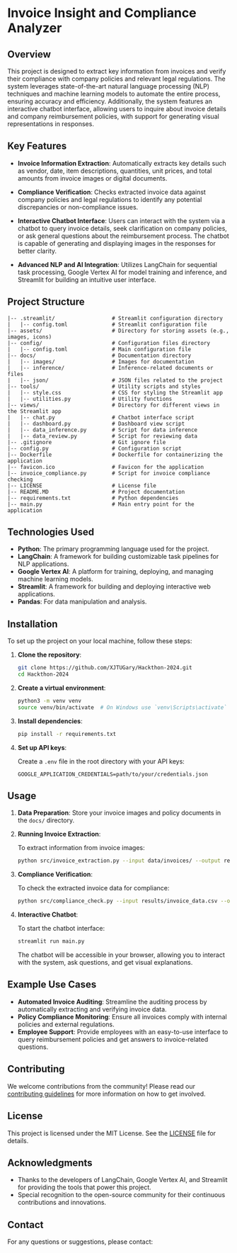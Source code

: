 
# Invoice Insight and Compliance Analyzer

## Overview

This project is designed to extract key information from invoices and verify their compliance with company policies and relevant legal regulations. The system leverages state-of-the-art natural language processing (NLP) techniques and machine learning models to automate the entire process, ensuring accuracy and efficiency. Additionally, the system features an interactive chatbot interface, allowing users to inquire about invoice details and company reimbursement policies, with support for generating visual representations in responses.

## Key Features

- **Invoice Information Extraction**: Automatically extracts key details such as vendor, date, item descriptions, quantities, unit prices, and total amounts from invoice images or digital documents.
  
- **Compliance Verification**: Checks extracted invoice data against company policies and legal regulations to identify any potential discrepancies or non-compliance issues.

- **Interactive Chatbot Interface**: Users can interact with the system via a chatbot to query invoice details, seek clarification on company policies, or ask general questions about the reimbursement process. The chatbot is capable of generating and displaying images in the responses for better clarity.

- **Advanced NLP and AI Integration**: Utilizes LangChain for sequential task processing, Google Vertex AI for model training and inference, and Streamlit for building an intuitive user interface.

## Project Structure

```plaintext
|-- .streamlit/                  # Streamlit configuration directory
|   |-- config.toml              # Streamlit configuration file
|-- assets/                      # Directory for storing assets (e.g., images, icons)
|-- config/                      # Configuration files directory
|   |-- config.toml              # Main configuration file
|-- docs/                        # Documentation directory
|   |-- images/                  # Images for documentation
|   |-- inference/               # Inference-related documents or files
|   |-- json/                    # JSON files related to the project
|-- tools/                       # Utility scripts and styles
|   |-- style.css                # CSS for styling the Streamlit app
|   |-- utilities.py             # Utility functions
|-- views/                       # Directory for different views in the Streamlit app
|   |-- chat.py                  # Chatbot interface script
|   |-- dashboard.py             # Dashboard view script
|   |-- data_inference.py        # Script for data inference
|   |-- data_review.py           # Script for reviewing data
|-- .gitignore                   # Git ignore file
|-- config.py                    # Configuration script
|-- Dockerfile                   # Dockerfile for containerizing the application
|-- favicon.ico                  # Favicon for the application
|-- invoice_compliance.py        # Script for invoice compliance checking
|-- LICENSE                      # License file
|-- README.MD                    # Project documentation
|-- requirements.txt             # Python dependencies
|-- main.py                      # Main entry point for the application               
```

## Technologies Used

- **Python**: The primary programming language used for the project.
- **LangChain**: A framework for building customizable task pipelines for NLP applications.
- **Google Vertex AI**: A platform for training, deploying, and managing machine learning models.
- **Streamlit**: A framework for building and deploying interactive web applications.
- **Pandas**: For data manipulation and analysis.

## Installation

To set up the project on your local machine, follow these steps:

1. **Clone the repository**:

   ```bash
   git clone https://github.com/XJTUGary/Hackthon-2024.git
   cd Hackthon-2024
   ```

2. **Create a virtual environment**:

   ```bash
   python3 -m venv venv
   source venv/bin/activate  # On Windows use `venv\Scripts\activate`
   ```

3. **Install dependencies**:

   ```bash
   pip install -r requirements.txt
   ```

4. **Set up API keys**:

   Create a `.env` file in the root directory with your API keys:

   ```plaintext
   GOOGLE_APPLICATION_CREDENTIALS=path/to/your/credentials.json
   ```

## Usage

1. **Data Preparation**: Store your invoice images and policy documents in the `docs/` directory.

2. **Running Invoice Extraction**:

   To extract information from invoice images:

   ```bash
   python src/invoice_extraction.py --input data/invoices/ --output results/invoice_data.csv
   ```

3. **Compliance Verification**:

   To check the extracted invoice data for compliance:

   ```bash
   python src/compliance_check.py --input results/invoice_data.csv --output results/compliance_report.csv
   ```

4. **Interactive Chatbot**:

   To start the chatbot interface:

   ```bash
   streamlit run main.py
   ```

   The chatbot will be accessible in your browser, allowing you to interact with the system, ask questions, and get visual explanations.

## Example Use Cases

- **Automated Invoice Auditing**: Streamline the auditing process by automatically extracting and verifying invoice data.
- **Policy Compliance Monitoring**: Ensure all invoices comply with internal policies and external regulations.
- **Employee Support**: Provide employees with an easy-to-use interface to query reimbursement policies and get answers to invoice-related questions.


## Contributing

We welcome contributions from the community! Please read our [contributing guidelines](CONTRIBUTING.md) for more information on how to get involved.

## License

This project is licensed under the MIT License. See the [LICENSE](https://www.apache.org/licenses/) file for details.

## Acknowledgments

- Thanks to the developers of LangChain, Google Vertex AI, and Streamlit for providing the tools that power this project.
- Special recognition to the open-source community for their continuous contributions and innovations.

## Contact

For any questions or suggestions, please contact:


